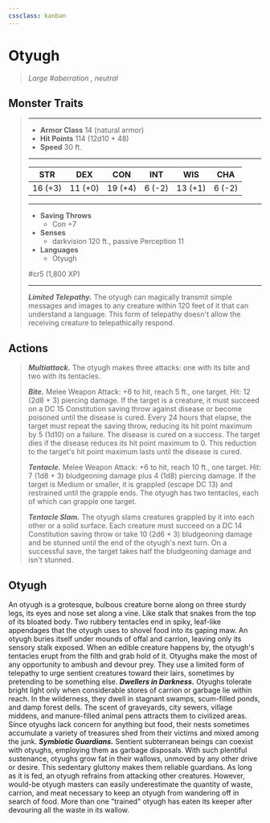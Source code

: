 ```yaml
---
cssclass: kanban
---
```


# Otyugh
>*Large #aberration , neutral*
## Monster Traits
>___
>- **Armor Class** 14 (natural armor)
>- **Hit Points** 114 (12d10 + 48)
>- **Speed** 30 ft.
>___
>|STR|DEX|CON|INT|WIS|CHA|
>|:---:|:---:|:---:|:---:|:---:|:---:|
>|16 (+3)|11 (+0)|19 (+4)|6 (-2)|13 (+1)|6 (-2)|
>___
>- **Saving Throws**
>	 - Con +7
>- **Senses**
>	 - darkvision 120 ft., passive Perception 11
>- **Languages**
>	 - Otyugh
>
> #cr5 (1,800 XP)
>___
>***Limited Telepathy.*** The otyugh can magically transmit simple messages and images to any creature within 120 feet of it that can understand a language. This form of telepathy doesn't allow the receiving creature to telepathically respond.  
>
## Actions
>***Multiattack.*** The otyugh makes three attacks: one with its bite and two with its tentacles.  
>
>***Bite.*** Melee Weapon Attack: +6 to hit, reach 5 ft., one target. Hit: 12 (2d8 + 3) piercing damage. If the target is a creature, it must succeed on a DC 15 Constitution saving throw against disease or become poisoned until the disease is cured. Every 24 hours that elapse, the target must repeat the saving throw, reducing its hit point maximum by 5 (1d10) on a failure. The disease is cured on a success. The target dies if the disease reduces its hit point maximum to 0. This reduction to the target's hit point maximum lasts until the disease is cured.  
>
>***Tentacle.*** Melee Weapon Attack: +6 to hit, reach 10 ft., one target. Hit: 7 (1d8 + 3) bludgeoning damage plus 4 (1d8) piercing damage. If the target is Medium or smaller, it is grappled (escape DC 13) and restrained until the grapple ends. The otyugh has two tentacles, each of which can grapple one target.  
>
>***Tentacle Slam.*** The otyugh slams creatures grappled by it into each other or a solid surface. Each creature must succeed on a DC 14 Constitution saving throw or take 10 (2d6 + 3) bludgeoning damage and be stunned until the end of the otyugh's next turn. On a successful save, the target takes half the bludgeoning damage and isn't stunned.
## Otyugh
An otyugh is a grotesque, bulbous creature borne along on three sturdy legs, its eyes and nose set along a vine. Like stalk that snakes from the top of its bloated body. Two rubbery tentacles end in spiky, leaf-like appendages that the otyugh uses to shovel food into its gaping maw.
An otyugh buries itself under mounds of offal and carrion, leaving only its sensory stalk exposed. When an edible creature happens by, the otyugh's tentacles erupt from the filth and grab hold of it.
Otyughs make the most of any opportunity to ambush and devour prey. They use a limited form of telepathy to urge sentient creatures toward their lairs, sometimes by pretending to be something else.
***Dwellers in Darkness.***  Otyughs tolerate bright light only when considerable stores of carrion or garbage lie within reach. In the wilderness, they dwell in stagnant swamps, scum-filled ponds, and damp forest dells. The scent of graveyards, city sewers, village middens, and manure-filled animal pens attracts them to civilized areas.
Since otyughs lack concern for anything but food, their nests sometimes accumulate a variety of treasures shed from their victims and mixed among the junk.
***Symbiotic Guardians.*** Sentient subterranean beings can coexist with otyughs, employing them as garbage disposals. With such plentiful sustenance, otyughs grow fat in their wallows, unmoved by any other drive or desire. This sedentary gluttony makes them reliable guardians. As long as it is fed, an otyugh refrains from attacking other creatures. However, would-be otyugh masters can easily underestimate the quantity of waste, carrion, and meat necessary to keep an otyugh from wandering off in search of food. More than one "trained" otyugh has eaten its keeper after devouring all the waste in its wallow.